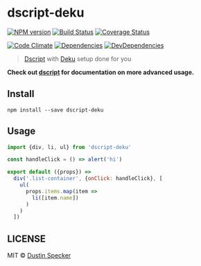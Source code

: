 # dscript-deku
[![NPM version](https://badge.fury.io/js/dscript-deku.svg)](https://badge.fury.io/js/dscript-deku) [![Build Status](https://travis-ci.org/dustinspecker/dscript-deku.svg)](https://travis-ci.org/dustinspecker/dscript-deku) [![Coverage Status](https://img.shields.io/coveralls/dustinspecker/dscript-deku.svg)](https://coveralls.io/r/dustinspecker/dscript-deku?branch=master)

[![Code Climate](https://codeclimate.com/github/dustinspecker/dscript-deku/badges/gpa.svg)](https://codeclimate.com/github/dustinspecker/dscript-deku) [![Dependencies](https://david-dm.org/dustinspecker/dscript-deku.svg)](https://david-dm.org/dustinspecker/dscript-deku/#info=dependencies&view=table) [![DevDependencies](https://david-dm.org/dustinspecker/dscript-deku/dev-status.svg)](https://david-dm.org/dustinspecker/dscript-deku/#info=devDependencies&view=table)

> [Dscript](https://github.com/dustinspecker/dscript) with [Deku](https://github.com/dekujs/deku) setup done for you

**Check out [dscript](https://github.com/dustinspecker/dscript) for documentation on more advanced usage.**

## Install
```
npm install --save dscript-deku
```

## Usage
```javascript
import {div, li, ul} from 'dscript-deku'

const handleClick = () => alert('hi')

export default ({props}) =>
  div('.list-container', {onClick: handleClick}, [
    ul(
      props.items.map(item =>
        li([item.name])
      )
    )
  ])
```


## LICENSE
MIT © [Dustin Specker](https://github.com/dustinspecker)

